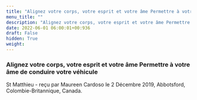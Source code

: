 ```yaml
---
title: "Alignez votre corps, votre esprit et votre âme Permettre à votre âme de conduire votre véhicule"
menu_title: ""
description: "Alignez votre corps, votre esprit et votre âme Permettre à votre âme de conduire votre véhicule"
date: 2022-06-01 06:00:01+00:936
draft: False
hidden: True
weight:
---
```

### Alignez votre corps, votre esprit et votre âme Permettre à votre âme de conduire votre véhicule

St Matthieu - reçu par Maureen Cardoso le 2 Décembre 2019, Abbotsford, Colombie-Britannique, Canada.



